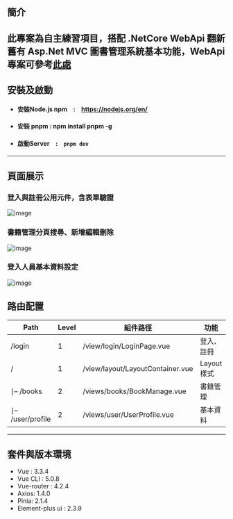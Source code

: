 ## 簡介
此專案為自主練習項目，搭配 .NetCore WebApi 翻新舊有 Asp.Net MVC 圖書管理系統基本功能，WebApi 專案可參考[此處](https://github.com/Shih906/Book-Management-WebApi)
---

## 安裝及啟動
* #### 安裝Node.js npm　:　https://nodejs.org/en/
* #### 安裝 pnpm : npm install pnpm -g
* #### 啟動Server　:　`pnpm dev`

---

## 頁面展示
### 登入與註冊公用元件，含表單驗證

![image](https://github.com/Shih906/Book-Management-FrontEnd-Vue3/assets/88469902/dd100f9c-3d8e-40c1-92f9-dd92810e9fc1)

### 書籍管理分頁搜尋、新增編輯刪除
![image](https://github.com/Shih906/Book-Management-FrontEnd-Vue3/assets/88469902/0b15fb52-85dc-44cc-94c9-4ddd731cbd74)


### 登入人員基本資料設定
![image](https://github.com/Shih906/Book-Management-FrontEnd-Vue3/assets/88469902/41ea7747-6c5e-4295-b720-ae53b7ce7a61)

## 路由配置
| Path | Level | 組件路徑 | 功能 | 
| -------- | -------- | -------- |-------- |
| /login  | 1 | /view/login/LoginPage.vue    |登入、註冊 |
| /  | 1 | /view/layout/LayoutContainer.vue    |Layout樣式 |
| ∣– /books  | 2 | /views/books/BookManage.vue    |書籍管理 |
| ∣– /user/profile  | 2 | /views/user/UserProfile.vue    |基本資料 |

---


## 套件與版本環境
* Vue : 3.3.4
* Vue CLI : 5.0.8
* Vue-router :  4.2.4
* Axios: 1.4.0
* Pinia: 2.1.4
* Element-plus ui : 2.3.9


